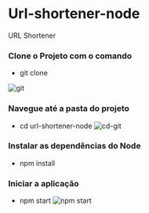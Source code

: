 # Url-shortener-node
URL Shortener

### Clone o Projeto com o comando</br>

* git clone

![git](https://user-images.githubusercontent.com/18330802/123530136-8d2b5880-d6cd-11eb-8762-bda9805fa21a.PNG)

### Navegue até a pasta do projeto</br>
* cd url-shortener-node
![cd-git](https://user-images.githubusercontent.com/18330802/123530347-7dad0f00-d6cf-11eb-9062-e9e874373577.PNG)


### Instalar as dependências do Node</br> 
* npm install

### Iniciar a aplicação</br>
* npm start
![npm start](https://user-images.githubusercontent.com/18330802/123530387-075cdc80-d6d0-11eb-99b2-1eb94a34e809.PNG)

